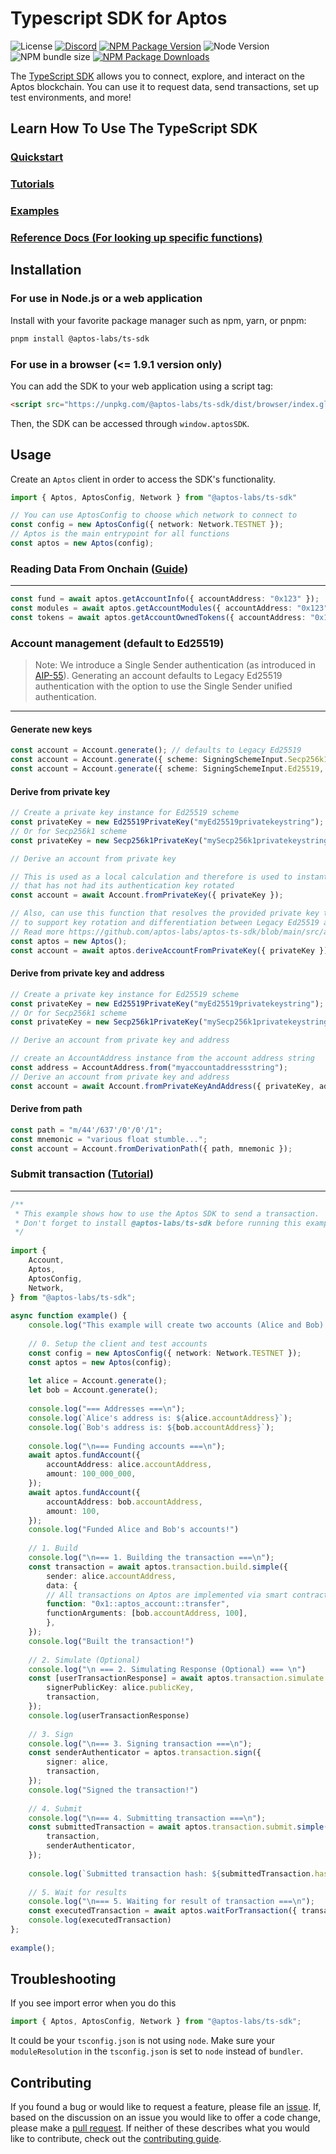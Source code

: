 # Typescript SDK for Aptos

![License][github-license]
[![Discord][discord-image]][discord-url]
[![NPM Package Version][npm-image-version]][npm-url]
![Node Version](https://img.shields.io/node/v/%40aptos-labs%2Fts-sdk)
![NPM bundle size](https://img.shields.io/bundlephobia/min/%40aptos-labs/ts-sdk)
[![NPM Package Downloads][npm-image-downloads]][npm-url]

The [TypeScript SDK](https://www.npmjs.com/package/@aptos-labs/ts-sdk) allows you to connect, explore, and interact on the Aptos blockchain. You can use it to request data, send transactions, set up test environments, and more!

## Learn How To Use The TypeScript SDK
### [Quickstart](https://aptos.dev/en/build/sdks/ts-sdk/quickstart)
### [Tutorials](https://aptos.dev/en/build/sdks/ts-sdk)
### [Examples](./examples/README.md)
### [Reference Docs (For looking up specific functions)](https://aptos-labs.github.io/aptos-ts-sdk/)


## Installation

### For use in Node.js or a web application

Install with your favorite package manager such as npm, yarn, or pnpm:

```bash
pnpm install @aptos-labs/ts-sdk
```

### For use in a browser (<= 1.9.1 version only)

You can add the SDK to your web application using a script tag:

```html
<script src="https://unpkg.com/@aptos-labs/ts-sdk/dist/browser/index.global.js" />
```

Then, the SDK can be accessed through `window.aptosSDK`.

## Usage

Create an `Aptos` client in order to access the SDK's functionality.

```ts
import { Aptos, AptosConfig, Network } from "@aptos-labs/ts-sdk"

// You can use AptosConfig to choose which network to connect to
const config = new AptosConfig({ network: Network.TESTNET });
// Aptos is the main entrypoint for all functions
const aptos = new Aptos(config);
```

### Reading Data From Onchain ([Guide](https://aptos.dev/en/build/sdks/ts-sdk/fetch-data-via-sdk))

---

```ts
const fund = await aptos.getAccountInfo({ accountAddress: "0x123" });
const modules = await aptos.getAccountModules({ accountAddress: "0x123" });
const tokens = await aptos.getAccountOwnedTokens({ accountAddress: "0x123" });
```

### Account management (default to Ed25519)

> Note: We introduce a Single Sender authentication (as introduced in [AIP-55](https://github.com/aptos-foundation/AIPs/pull/263)). Generating an account defaults to Legacy Ed25519 authentication with the option to use the Single Sender unified authentication.

---

#### Generate new keys

```ts
const account = Account.generate(); // defaults to Legacy Ed25519
const account = Account.generate({ scheme: SigningSchemeInput.Secp256k1Ecdsa }); // Single Sender Secp256k1
const account = Account.generate({ scheme: SigningSchemeInput.Ed25519, legacy: false }); // Single Sender Ed25519
```

#### Derive from private key

```ts
// Create a private key instance for Ed25519 scheme
const privateKey = new Ed25519PrivateKey("myEd25519privatekeystring");
// Or for Secp256k1 scheme
const privateKey = new Secp256k1PrivateKey("mySecp256k1privatekeystring");

// Derive an account from private key

// This is used as a local calculation and therefore is used to instantiate an `Account`
// that has not had its authentication key rotated
const account = await Account.fromPrivateKey({ privateKey });

// Also, can use this function that resolves the provided private key type and derives the public key from it
// to support key rotation and differentiation between Legacy Ed25519 and Unified authentications
// Read more https://github.com/aptos-labs/aptos-ts-sdk/blob/main/src/api/account.ts#L364
const aptos = new Aptos();
const account = await aptos.deriveAccountFromPrivateKey({ privateKey });
```

#### Derive from private key and address

```ts
// Create a private key instance for Ed25519 scheme
const privateKey = new Ed25519PrivateKey("myEd25519privatekeystring");
// Or for Secp256k1 scheme
const privateKey = new Secp256k1PrivateKey("mySecp256k1privatekeystring");

// Derive an account from private key and address

// create an AccountAddress instance from the account address string
const address = AccountAddress.from("myaccountaddressstring");
// Derive an account from private key and address
const account = await Account.fromPrivateKeyAndAddress({ privateKey, address });
```

#### Derive from path

```ts
const path = "m/44'/637'/0'/0'/1";
const mnemonic = "various float stumble...";
const account = Account.fromDerivationPath({ path, mnemonic });
```

### Submit transaction ([Tutorial](https://aptos.dev/en/build/sdks/ts-sdk/building-transactions))

---

```ts
/**
 * This example shows how to use the Aptos SDK to send a transaction.
 * Don't forget to install @aptos-labs/ts-sdk before running this example!
 */
 
import {
    Account,
    Aptos,
    AptosConfig,
    Network,
} from "@aptos-labs/ts-sdk";
 
async function example() {
    console.log("This example will create two accounts (Alice and Bob) and send a transaction transferring APT to Bob's account.");
 
    // 0. Setup the client and test accounts
    const config = new AptosConfig({ network: Network.TESTNET });
    const aptos = new Aptos(config);
 
    let alice = Account.generate();
    let bob = Account.generate();
 
    console.log("=== Addresses ===\n");
    console.log(`Alice's address is: ${alice.accountAddress}`);
    console.log(`Bob's address is: ${bob.accountAddress}`);
 
    console.log("\n=== Funding accounts ===\n");
    await aptos.fundAccount({
        accountAddress: alice.accountAddress,
        amount: 100_000_000,
    });  
    await aptos.fundAccount({
        accountAddress: bob.accountAddress,
        amount: 100,
    });
    console.log("Funded Alice and Bob's accounts!")
 
    // 1. Build
    console.log("\n=== 1. Building the transaction ===\n");
    const transaction = await aptos.transaction.build.simple({
        sender: alice.accountAddress,
        data: {
        // All transactions on Aptos are implemented via smart contracts.
        function: "0x1::aptos_account::transfer",
        functionArguments: [bob.accountAddress, 100],
        },
    });
    console.log("Built the transaction!")
 
    // 2. Simulate (Optional)
    console.log("\n === 2. Simulating Response (Optional) === \n")
    const [userTransactionResponse] = await aptos.transaction.simulate.simple({
        signerPublicKey: alice.publicKey,
        transaction,
    });
    console.log(userTransactionResponse)
 
    // 3. Sign
    console.log("\n=== 3. Signing transaction ===\n");
    const senderAuthenticator = aptos.transaction.sign({
        signer: alice,
        transaction,
    });
    console.log("Signed the transaction!")
 
    // 4. Submit
    console.log("\n=== 4. Submitting transaction ===\n");
    const submittedTransaction = await aptos.transaction.submit.simple({
        transaction,
        senderAuthenticator,
    });
 
    console.log(`Submitted transaction hash: ${submittedTransaction.hash}`);
 
    // 5. Wait for results
    console.log("\n=== 5. Waiting for result of transaction ===\n");
    const executedTransaction = await aptos.waitForTransaction({ transactionHash: submittedTransaction.hash });
    console.log(executedTransaction)
};
 
example();
```

## Troubleshooting

If you see import error when you do this

```typescript
import { Aptos, AptosConfig, Network } from "@aptos-labs/ts-sdk";
```

It could be your `tsconfig.json` is not using `node`. Make sure your `moduleResolution` in the `tsconfig.json` is set to `node` instead of `bundler`.

## Contributing

If you found a bug or would like to request a feature, please file an [issue](https://github.com/aptos-labs/aptos-ts-sdk/issues/new/choose).
If, based on the discussion on an issue you would like to offer a code change, please make a [pull request](https://github.com/aptos-labs/aptos-ts-sdk/pulls).
If neither of these describes what you would like to contribute, check out the [contributing guide](https://github.com/aptos-labs/aptos-ts-sdk/blob/main/CONTRIBUTING.md).

[npm-image-version]: https://img.shields.io/npm/v/%40aptos-labs%2Fts-sdk.svg
[npm-image-downloads]: https://img.shields.io/npm/dm/%40aptos-labs%2Fts-sdk.svg
[npm-url]: https://npmjs.org/package/@aptos-labs/ts-sdk
[experimental-url]: https://www.npmjs.com/package/@aptos-labs/ts-sdk/v/experimental
[discord-image]: https://img.shields.io/discord/945856774056083548?label=Discord&logo=discord&style=flat
[discord-url]: https://discord.gg/aptosnetwork
[github-license]: https://img.shields.io/github/license/aptos-labs/aptos-ts-sdk
